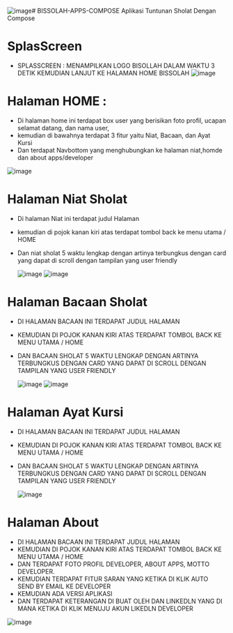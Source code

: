 ![image](https://github.com/user-attachments/assets/55f4c841-3d6d-4ab3-a1ee-9d07784a6fa7)# BISSOLAH-APPS-COMPOSE
Aplikasi Tuntunan Sholat Dengan Compose

# SplasScreen
- SPLASSCREEN : MENAMPILKAN LOGO BISOLLAH DALAM WAKTU 3 DETIK KEMUDIAN LANJUT KE HALAMAN HOME BISSOLAH
![image](https://github.com/user-attachments/assets/fe9c3450-477d-4c3e-b0d7-fecf90fb5108)




# Halaman HOME : 
- Di halaman home ini terdapat box user yang berisikan foto profil, ucapan selamat datang, dan nama user, 
- kemudian di bawahnya terdapat 3 fitur yaitu Niat, Bacaan, dan Ayat Kursi
- Dan terdapat Navbottom yang menghubungkan ke halaman niat,homde dan about apps/developer
  
 ![image](https://github.com/user-attachments/assets/9f292c1e-308a-444e-aea8-ac682a8a34e7)

  
# Halaman Niat Sholat
- Di halaman Niat ini terdapat judul Halaman 
- kemudian di pojok kanan kiri atas terdapat tombol back ke menu utama / HOME
- Dan niat sholat 5 waktu lengkap dengan artinya terbungkus dengan card yang dapat di scroll dengan tampilan yang user friendly

  ![image](https://github.com/user-attachments/assets/471e918a-ef10-4a75-a809-8270005959d9) ![image](https://github.com/user-attachments/assets/f0189089-5971-47a2-bc02-7953b99c0ae4)

# Halaman Bacaan Sholat
- DI HALAMAN BACAAN INI TERDAPAT JUDUL HALAMAN 
- KEMUDIAN DI POJOK KANAN KIRI ATAS TERDAPAT TOMBOL BACK KE MENU UTAMA / HOME
- DAN BACAAN SHOLAT 5 WAKTU LENGKAP DENGAN ARTINYA TERBUNGKUS DENGAN CARD YANG DAPAT DI SCROLL DENGAN TAMPILAN YANG USER FRIENDLY

  ![image](https://github.com/user-attachments/assets/204f7e91-0aab-4fbc-9635-b5c7c3cf70d8)  ![image](https://github.com/user-attachments/assets/c50d5abd-e0c7-478e-ac97-8e39d04b66bf)


# Halaman Ayat Kursi
- DI HALAMAN BACAAN INI TERDAPAT JUDUL HALAMAN 
- KEMUDIAN DI POJOK KANAN KIRI ATAS TERDAPAT TOMBOL BACK KE MENU UTAMA / HOME
- DAN BACAAN SHOLAT 5 WAKTU LENGKAP DENGAN ARTINYA TERBUNGKUS DENGAN CARD YANG DAPAT DI SCROLL DENGAN TAMPILAN YANG USER FRIENDLY

  ![image](https://github.com/user-attachments/assets/495e08a5-5824-4b28-a261-39f96aaadca0)

# Halaman About
- DI HALAMAN BACAAN INI TERDAPAT JUDUL HALAMAN 
- KEMUDIAN DI POJOK KANAN KIRI ATAS TERDAPAT TOMBOL BACK KE MENU UTAMA / HOME
- DAN TERDAPAT FOTO PROFIL DEVELOPER, ABOUT APPS, MOTTO DEVELOPER.
- KEMUDIAN TERDAPAT FITUR SARAN YANG KETIKA DI KLIK AUTO SEND BY EMAIL KE DEVELOPER
- KEMUDIAN ADA VERSI APLIKASI
- DAN TERDAPAT KETERANGAN DI BUAT OLEH DAN LINKEDLN YANG DI MANA KETIKA DI KLIK MENUJU AKUN LIKEDLN DEVELOPER

![image](https://github.com/user-attachments/assets/84f4ebf5-5be9-4fb7-b730-5c97f2d5cc8b)


